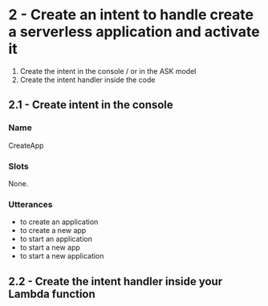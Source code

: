 # 2 - Create an intent to handle create a serverless application and activate it

1. Create the intent in the console / or in the ASK model
2. Create the intent handler inside the code

## 2.1 - Create intent in the console

### Name

CreateApp

### Slots

None.

### Utterances

- to create an application
- to create a new app
- to start an application
- to start a new app
- to start a new application

## 2.2 - Create the intent handler inside your Lambda function